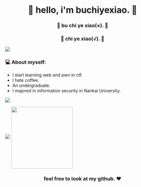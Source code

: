 <h1 align="center"> 🤣 hello, i'm buchiyexiao. 🤣 </h1>
<h3 align="center">🚀 bu chi ye xiao(×). 🚀</h3>
<h3 align="center">🚀 chi ye xiao(√). 🚀</h3>

<img src="https://yata-apix-a9caea66-ad78-425f-aa08-e292558ebb65.lss.locawebcorp.com.br/b7c7dbff38ae4f419c94ce8d2254b9d9.png"> 

### 💻 About myself:

- I start learning web and pwn in ctf.
- I hate coffee.
- An undergraduate.
- I majored in information security in Nankai University.

![](https://github-readme-stats.vercel.app/api?username=buchiyexiao)

<img src="https://yata-apix-a9caea66-ad78-425f-aa08-e292558ebb65.lss.locawebcorp.com.br/b7c7dbff38ae4f419c94ce8d2254b9d9.png"> 

<img align='center' src='https://user-images.githubusercontent.com/5713670/87202985-820dcb80-c2b6-11ea-9f56-7ec461c497c3.gif' width='200"'>

<h3 align="center"><strong> feel free to look at my github. ❤ </strong> </h3>
